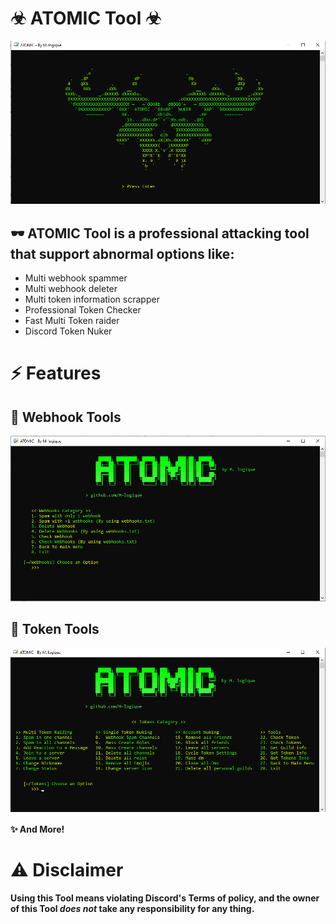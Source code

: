 # ☣︎ ATOMIC Tool ☣︎
<img src="screenshots/start.png">


## 🕶 ATOMIC Tool is a professional attacking tool that support abnormal options like:

- Multi webhook spammer
- Multi webhook deleter
- Multi token information scrapper
- Professional Token Checker
- Fast Multi Token raider
- Discord Token Nuker

# ⚡ Features 

## 🔗 Webhook Tools
<img src="screenshots/webhooks.png">
<br>

## 💊 Token Tools
<img src="screenshots/tokens.png">

<br>


**✨ And More!**

# ⚠ Disclaimer
**Using this Tool means violating Discord's Terms of policy, and the owner of this Tool _does not_ take any responsibility for any thing.**